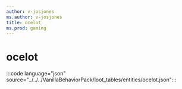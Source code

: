 ```yaml
---
author: v-josjones
ms.author: v-josjones
title: ocelot
ms.prod: gaming
---
```


# ocelot
 
:::code language="json" source="../../../VanillaBehaviorPack/loot_tables/entities/ocelot.json":::
